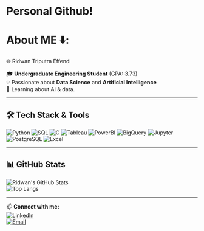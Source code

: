 # Personal Github!

# About ME ⬇️:

🌐 Ridwan Triputra Effendi  

🎓 **Undergraduate Engineering Student** (GPA: 3.73)  
💡 Passionate about **Data Science** and **Artificial Intelligence**  
🚀 Learning about AI & data.

---

## 🛠️ Tech Stack & Tools
![Python](https://img.shields.io/badge/Python-3776AB?logo=python&logoColor=white)
![SQL](https://img.shields.io/badge/SQL-336791?logo=postgresql&logoColor=white)
![C](https://img.shields.io/badge/C-00599C?logo=c&logoColor=white)
![Tableau](https://img.shields.io/badge/Tableau-E97627?logo=tableau&logoColor=white)
![PowerBI](https://img.shields.io/badge/PowerBI-F2C811?logo=powerbi&logoColor=black)
![BigQuery](https://img.shields.io/badge/BigQuery-669DF6?logo=googlebigquery&logoColor=white)
![Jupyter](https://img.shields.io/badge/Jupyter-F37626?logo=jupyter&logoColor=white)
![PostgreSQL](https://img.shields.io/badge/PostgreSQL-336791?logo=postgresql&logoColor=white)
![Excel](https://img.shields.io/badge/Excel-217346?logo=microsoftexcel&logoColor=white)

---

## 📊 GitHub Stats
![Ridwan's GitHub Stats](https://github-readme-stats.vercel.app/api?username=ridwanenam&show_icons=true&theme=radical)  
![Top Langs](https://github-readme-stats.vercel.app/api/top-langs/?username=ridwanenam&layout=compact&theme=radical)

---

📫 **Connect with me:**  
[![LinkedIn](https://img.shields.io/badge/LinkedIn-0A66C2?logo=linkedin&logoColor=white)](https://www.linkedin.com/in/ridwan-triputra-effendi)  
[![Email](https://img.shields.io/badge/Email-D14836?logo=gmail&logoColor=white)](mailto:ridwantriputraeffendi@gmail.com)

